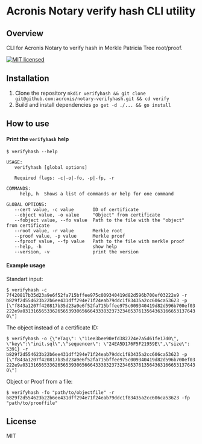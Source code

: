 # Acronis Notary verify hash CLI utility
## Overview
CLI for Acronis Notary to verify hash in Merkle Patricia Tree root/proof.

[![MIT licensed](https://img.shields.io/badge/license-MIT-blue.svg)](https://raw.githubusercontent.com/hyperium/hyper/master/LICENSE)

## Installation

1. Clone the repository `mkdir verifyhash && git clone git@github.com:acronis/notary-verifyhash.git && cd verify`
2. Build and install dependencies `go get -d ./... && go install`

## How to use

#### Print the `verifyhash` help

```
$ verifyhash --help

USAGE:
   verifyhash [global options]

   Required flags: -c|-o|-fo, -p|-fp, -r

COMMANDS:
     help, h  Shows a list of commands or help for one command

GLOBAL OPTIONS:
   --cert value, -c value       ID of certificate
   --object value, -o value     "Object" from certificate
   --fobject value, --fo value  Path to the file with the "object" from certificate
   --root value, -r value       Merkle root
   --proof value, -p value      Merkle proof
   --fproof value, --fp value   Path to the file with merkle proof
   --help, -h                   show help
   --version, -v                print the version
```


#### Example usage

Standart input:

`
  $ verifyhash -c 7f420817b35d23a9e6f52fa715bffee975c009340419d82d596b700ef03222e9 -r b829f2d554623b22b6ee431dff294e71f24eab79ddc1f83435a2cc606ca53623 -p [\"f843a1207f420817b35d23a9e6f52fa715bffee975c009340419d82d596b700ef03222e9a03131656533626565393065666433383237323465376135643631666531376430\"]
`

  The object instead of a certificate ID:

`
  $ verifyhash -o {\"eTag\": \"11ee3bee90efd382724e7a5d61fe17d0\", \"key\":\"init.sql\",\"sequencer\": \"24EA5D176F5F21959E\",\"size\": 5391} -r b829f2d554623b22b6ee431dff294e71f24eab79ddc1f83435a2cc606ca53623 -p [\"f843a1207f420817b35d23a9e6f52fa715bffee975c009340419d82d596b700ef03222e9a03131656533626565393065666433383237323465376135643631666531376430\"]
`  

  Object or Proof from a file:

`
  $ verifyhash -fo "path/to/objectfile" -r b829f2d554623b22b6ee431dff294e71f24eab79ddc1f83435a2cc606ca53623 -fp "path/to/prooffile"
`

## License

MIT
